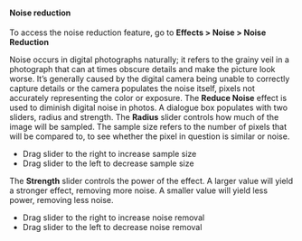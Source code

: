 #### Noise reduction
To access the noise reduction feature, go to **Effects > Noise > Noise Reduction**

Noise occurs in digital photographs naturally; it refers to the grainy veil in a photograph that can at times obscure details and make the picture look worse. It’s generally caused by the digital camera being unable to correctly capture details or the camera populates the noise itself, pixels not accurately representing the color or exposure. 
The **Reduce Noise** effect is used to diminish digital noise in photos. A dialogue box populates with two sliders, radius and strength.
The **Radius** slider controls how much of the image will be sampled. The sample size refers to the number of pixels that will be compared to, to see whether the pixel in question is similar or noise. 
* Drag slider to the right to increase sample size
* Drag slider to the left to decrease sample size


The **Strength** slider controls the power of the effect. A larger value will yield a stronger effect, removing more noise. A smaller value will yield less power, removing less noise.
* Drag slider to the right to increase noise removal
* Drag slider to the left to decrease noise removal
